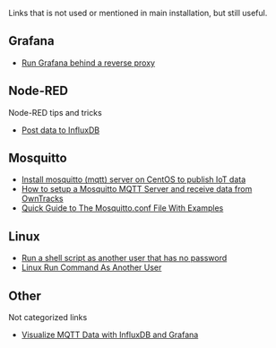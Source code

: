 Links that is not used or mentioned in main installation, but still useful.

## Grafana
* [Run Grafana behind a reverse proxy](https://grafana.com/tutorials/run-grafana-behind-a-proxy/#1)

## Node-RED
Node-RED tips and tricks
* [Post data to InfluxDB](https://flows.nodered.org/flow/1d06cc6dbb57544f2d8b)

## Mosquitto
* [Install mosquitto (mqtt) server on CentOS to publish IoT data](https://www.disk91.com/2016/technology/internet-of-things-technology/install-mosquitto-mqtt-server-on-centos-to-publish-iot-data/)
* [How to setup a Mosquitto MQTT Server and receive data from OwnTracks](https://www.digitalocean.com/community/questions/how-to-setup-a-mosquitto-mqtt-server-and-receive-data-from-owntracks)
* [Quick Guide to The Mosquitto.conf File With Examples](http://www.steves-internet-guide.com/mossquitto-conf-file/)

## Linux
* [Run a shell script as another user that has no password](https://askubuntu.com/a/294748)
* [Linux Run Command As Another User](https://www.cyberciti.biz/open-source/command-line-hacks/linux-run-command-as-different-user/)

## Other
Not categorized links
* [Visualize MQTT Data with InfluxDB and Grafana](https://diyi0t.com/visualize-mqtt-data-with-influxdb-and-grafana/)
